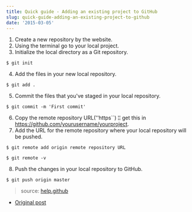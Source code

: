```yaml
---
title: Quick guide - Adding an existing project to GitHub
slug: quick-guide-adding-an-existing-project-to-github
date: '2015-03-05'
---
```


1. Create a new repository by the website.
2. Using the terminal go to your local project.
3. Initialize the local directory as a Git repository.

```
$ git init
```

4. Add the files in your new local repository.

```
$ git add .
```

5. Commit the files that you've staged in your local repository.

```
$ git commit -m 'First commit'
```

6. Copy the remote repository URL(''https``) ¦¦
   get this in https://github.com/yourusername/yourproject.
7. Add the URL for the remote repository where your local repository will be pushed.

```
$ git remote add origin remote repository URL
```

`$ git remote -v`

8. Push the changes in your local repository to GitHub.

```
$ git push origin master
```

> source: [help.github](https://help.github.com/articles/adding-an-existing-project-to-github-using-the-command-line/)

- [Original post](https://gon250.svbtle.com/quick-guide-adding-an-existing-project-to-github)
